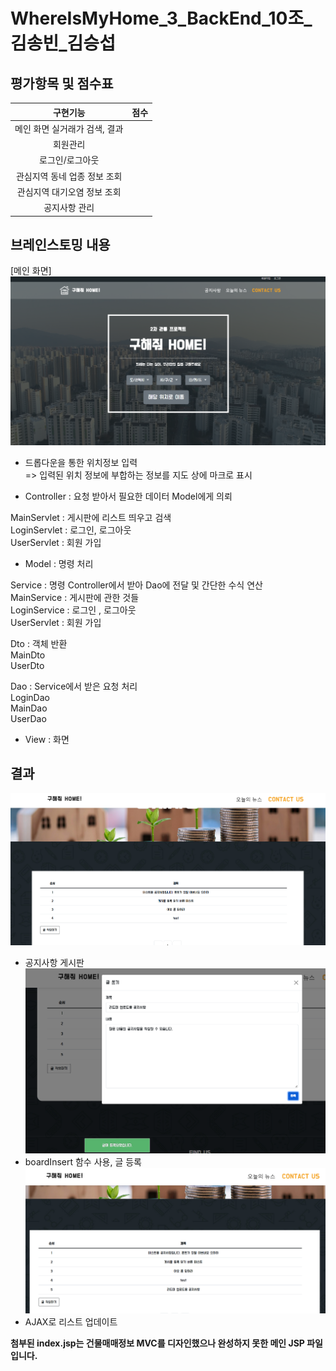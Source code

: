 # WhereIsMyHome_3_BackEnd_10조_김송빈_김승섭

## 평가항목 및 점수표

|구현기능|점수|
|:---:|:---:|
|메인 화면 실거래가 검색, 결과                            |<!--점수체크란>-->   | 
|회원관리                                                     |   |
|로그인/로그아웃                                          |   |
|관심지역 동네 업종 정보 조회
관심지역 대기오염 정보 조회                                          |   |
|공지사항 관리                                 |   |


## 브레인스토밍 내용
[메인 화면]
![image.png](./image.png)
- 드롭다운을 통한 위치정보 입력<br>
=> 입력된 위치 정보에 부합하는 정보를 지도 상에 마크로 표시


- Controller : 요청 받아서 필요한 데이터 Model에게 의뢰<br>

 MainServlet :  게시판에 리스트 띄우고 검색<br>
 LoginServlet : 로그인, 로그아웃<br>
 UserServlet : 회원 가입<br>


- Model : 명령 처리<br>

 Service : 명령 Controller에서 받아 Dao에 전달 및 간단한 수식 연산<br>
 MainService : 게시판에 관한 것들<br>
 LoginService : 로그인 , 로그아웃<br>
 UserServlet : 회원 가입<br>

 Dto : 객체 반환<br>
 MainDto<br>
 UserDto<br>

 Dao : Service에서 받은 요청 처리<br>
 LoginDao<br>
 MainDao<br>
 UserDao<br>

- View : 화면 <br>


## 결과
![image-2.png](./image-2.png)
- 공지사항 게시판
![image-4.png](./image-4.png)
- boardInsert 함수 사용, 글 등록
![image-5.png](./image-5.png)
- AJAX로 리스트 업데이트



**첨부된 index.jsp는 건물매매정보 MVC를 디자인했으나 완성하지 못한 메인 JSP 파일입니다.** 

